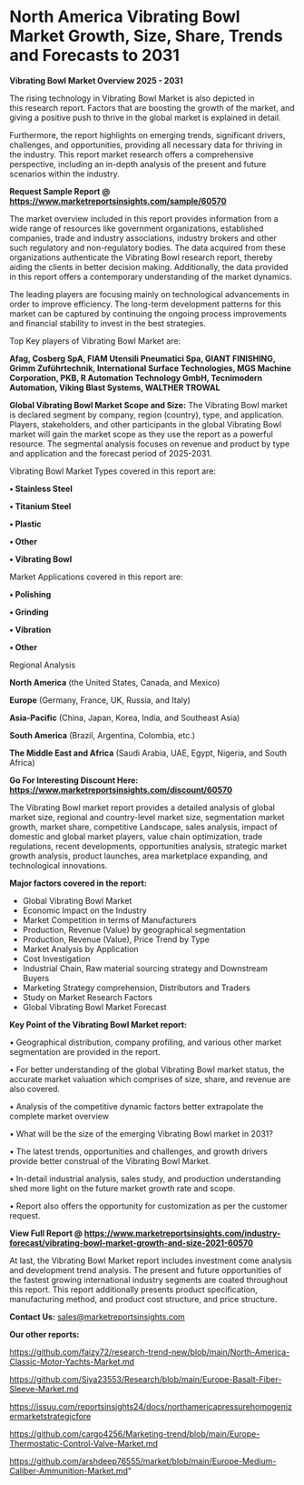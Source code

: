 # North America Vibrating Bowl Market Growth, Size, Share, Trends and Forecasts to 2031

<Strong> Vibrating Bowl Market Overview 2025 - 2031</strong>

The rising technology in Vibrating Bowl Market is also depicted in this research report. Factors that are boosting the growth of the market, and giving a positive push to thrive in the global market is explained in detail.

Furthermore, the report highlights on emerging trends, significant drivers, challenges, and opportunities, providing all necessary data for thriving in the industry. This report market research offers a comprehensive perspective, including an in-depth analysis of the present and future scenarios within the industry.

<strong>Request Sample Report @ <a href=https://www.marketreportsinsights.com/sample/60570>https://www.marketreportsinsights.com/sample/60570</a></strong>

The market overview included in this report provides information from a wide range of resources like government organizations, established companies, trade and industry associations, industry brokers and other such regulatory and non-regulatory bodies. The data acquired from these organizations authenticate the Vibrating Bowl research report, thereby aiding the clients in better decision making. Additionally, the data provided in this report offers a contemporary understanding of the market dynamics.

The leading players are focusing mainly on technological advancements in order to improve efficiency. The long-term development patterns for this market can be captured by continuing the ongoing process improvements and financial stability to invest in the best strategies.

Top Key players of Vibrating Bowl Market are:

<strong>Afag, Cosberg SpA, FIAM Utensili Pneumatici Spa, GIANT FINISHING, Grimm Zuführtechnik, International Surface Technologies, MGS Machine Corporation, PKB, R Automation Technology GmbH, Tecnimodern Automation, Viking Blast Systems, WALTHER TROWAL</strong>

<strong><b>Global Vibrating Bowl Market Scope and Size:</b></strong>
The Vibrating Bowl market is declared segment by company, region (country), type, and application. Players, stakeholders, and other participants in the global Vibrating Bowl market will gain the market scope as they use the report as a powerful resource. The segmental analysis focuses on revenue and product by type and application and the forecast period of 2025-2031.

Vibrating Bowl Market Types covered in this report are:

<strong>• Stainless Steel

• Titanium Steel

• Plastic

• Other

• Vibrating Bowl</strong>

Market Applications covered in this report are:

<strong>• Polishing

• Grinding

• Vibration

• Other</strong> 

Regional Analysis

<strong>North America</strong> (the United States, Canada, and Mexico)

<strong>Europe</strong> (Germany, France, UK, Russia, and Italy)

<strong>Asia-Pacific</strong> (China, Japan, Korea, India, and Southeast Asia)

<strong>South America</strong> (Brazil, Argentina, Colombia, etc.)

<strong>The Middle East and Africa</strong> (Saudi Arabia, UAE, Egypt, Nigeria, and South Africa)

<strong>Go For Interesting Discount Here: <a href=https://www.marketreportsinsights.com/discount/60570>https://www.marketreportsinsights.com/discount/60570</a></strong>

The Vibrating Bowl market report provides a detailed analysis of global market size, regional and country-level market size, segmentation market growth, market share, competitive Landscape, sales analysis, impact of domestic and global market players, value chain optimization, trade regulations, recent developments, opportunities analysis, strategic market growth analysis, product launches, area marketplace expanding, and technological innovations.

<strong><b>Major factors covered in the report:</b></strong>
<ul>
  <li>Global Vibrating Bowl Market </li>
  <li>Economic Impact on the Industry</li>
  <li>Market Competition in terms of Manufacturers</li>
  <li>Production, Revenue (Value) by geographical segmentation</li>
  <li>Production, Revenue (Value), Price Trend by Type</li>
  <li>Market Analysis by Application</li>
  <li>Cost Investigation</li>
  <li>Industrial Chain, Raw material sourcing strategy and Downstream Buyers</li>
  <li>Marketing Strategy comprehension, Distributors and Traders</li>
  <li>Study on Market Research Factors</li>
  <li>Global Vibrating Bowl Market Forecast</li>
</ul>

<strong><b>Key Point of the Vibrating Bowl Market report:</b></strong>

• Geographical distribution, company profiling, and various other market segmentation are provided in the report.

• For better understanding of the global Vibrating Bowl market status, the accurate market valuation which comprises of size, share, and revenue are also covered.

• Analysis of the competitive dynamic factors better extrapolate the complete market overview

• What will be the size of the emerging Vibrating Bowl market in 2031?

• The latest trends, opportunities and challenges, and growth drivers provide better construal of the Vibrating Bowl Market.

• In-detail industrial analysis, sales study, and production understanding shed more light on the future market growth rate and scope.

• Report also offers the opportunity for customization as per the customer request.

<strong><b>View Full Report @ <a href=https://www.marketreportsinsights.com/industry-forecast/vibrating-bowl-market-growth-and-size-2021-60570>https://www.marketreportsinsights.com/industry-forecast/vibrating-bowl-market-growth-and-size-2021-60570</a></b></strong>


At last, the Vibrating Bowl Market report includes investment come analysis and development trend analysis. The present and future opportunities of the fastest growing international industry segments are coated throughout this report. This report additionally presents product specification, manufacturing method, and product cost structure, and price structure.

<strong>Contact Us:</strong>
sales@marketreportsinsights.com

<strong>Our other reports:</strong>

<a href=https://github.com/faizy72/research-trend-new/blob/main/North-America-Classic-Motor-Yachts-Market.md>https://github.com/faizy72/research-trend-new/blob/main/North-America-Classic-Motor-Yachts-Market.md</a>

<a href=https://github.com/Siya23553/Research/blob/main/Europe-Basalt-Fiber-Sleeve-Market.md>https://github.com/Siya23553/Research/blob/main/Europe-Basalt-Fiber-Sleeve-Market.md</a>

<a href=https://issuu.com/reportsinsights24/docs/northamericapressurehomogenizermarketstrategicfore>https://issuu.com/reportsinsights24/docs/northamericapressurehomogenizermarketstrategicfore</a>

<a href=https://github.com/cargo4256/Marketing-trend/blob/main/Europe-Thermostatic-Control-Valve-Market.md>https://github.com/cargo4256/Marketing-trend/blob/main/Europe-Thermostatic-Control-Valve-Market.md</a>

<a href=https://github.com/arshdeep76555/market/blob/main/Europe-Medium-Caliber-Ammunition-Market.md>https://github.com/arshdeep76555/market/blob/main/Europe-Medium-Caliber-Ammunition-Market.md</a>"
